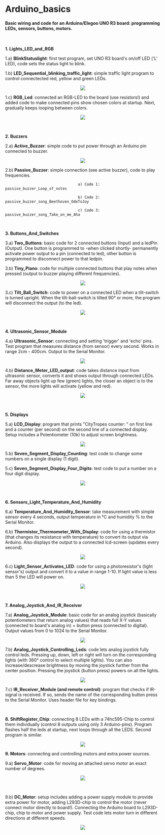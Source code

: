 # Arduino_basics
#### Basic wiring and code for an Arduino/Elegoo UNO R3 board: programming LEDs, sensors, buttons, motors. <br>

<br>

**1. Lights_LED_and_RGB**

1.a) **BlinkStatuslight**: first test program, set UNO R3 board's on/off LED ('L' LED), code sets the status light to blink. <br>
	
1.b) **LED_Sequential_blinking_traffic_light**: simple traffic light program to control connectected red, yellow and green LEDs.
	
<p align="center">
  <img src="https://github.com/CityTropes/Arduino_basics/blob/de3dc76c1a83c9a5a60bbcb25c348b6d6917bad6/media/traffic_light.png" />
</p>

1.c) **RGB_Led**: connected an RGB-LED to the board (use resistors!) and added code to make connected pins show chosen colors at startup.  Next, gradually keeps looping between colors.
 
<p align="center">
  <img src="https://github.com/CityTropes/Arduino_basics/blob/315148d21e06229a31a48aca6f53778b0a4823cc/media/rgb_connected.png" />
</p>

<br>

**2. Buzzers**

2.a) **Active_Buzzer**: simple code to put power through an Arduino pin connected to buzzer.

<p align="center">
  <img src="https://github.com/CityTropes/Arduino_basics/blob/2b858fea2df94c348802aa8320c6d2ca78dca4c0/media/passive_buzzer.png" />
</p>

2.b) **Passive_Buzzer**: simple connection (see active buzzer), code to play frequencies. 

                                     a) Code 1: passive_buzzer_Loop_of_notes
    
                                     b) Code 2: passive_buzzer_song_Beethoven_OdeToJoy
    
                                     c) Code 3: passive_buzzer_song_Take_on_me_Aha 
  
  
<br>

**3. Buttons_And_Switches**

3.a) **Two_Buttons**: basic code for 2 connected buttons (Input) and a ledPin (Output). One button is programmed to -when clicked shortly- permanently activate power output to a pin (connected to led), other button is programmed to disconnect power to that ledpin. <br>

3.b) **Tiny_Piano**: code for multiple connected buttons that play notes when pressed (output to buzzer playing different frequencies).
	
<p align="center">
  <img src="https://github.com/CityTropes/Arduino_basics/blob/f283458a35bdf447b46827d7f47c3986039f152c/media/tiny_buzzer_piano.png" />
</p>

3.c) **Tilt_Ball_Switch**: code to power on a connected LED when a tilt-switch is turned upright. When the tilt-ball-switch is tilted 90° or more, the program will disconnect the output (to the led).

<p align="center">
  <img src="https://github.com/CityTropes/Arduino_basics/blob/2b858fea2df94c348802aa8320c6d2ca78dca4c0/media/tilt_ball_switch.png" />
</p>

<br>

**4. Ultrasonic_Sensor_Module**

4.a) **Ultrasonic_Sensor**: connecting and setting 'trigger' and 'echo' pins. Test program that measures distance (from sensor) every second. Works in range 2cm - 400cm. Output to the Serial Monitor.

<p align="center">
  <img src="https://github.com/CityTropes/Arduino_basics/blob/f283458a35bdf447b46827d7f47c3986039f152c/media/ultrasonic_sensor.png" />
</p>

4.b) **Distance_Meter_LED_output**: code takes distance input from ultrasonic sensor, converts it and shows output through connected LEDs. Far away objects light up few (green) 		lights, the closer an object is to the sensor, the more lights will activate (yellow and red).

<p align="center">
  <img src="https://github.com/CityTropes/Arduino_basics/blob/14b6842a005691c0396ecdd47f3ffefa2bdc20c3/media/proximity_leds.png" />
</p>

<br>

**5. Displays**

5.a) **LCD_Display**: program that prints "CityTropes counter: " on first line and a counter (per second) on the second line of a connected display. Setup includes a Potentiometer (10k) to adjust screen brightness.

<p align="center">
  <img src="https://github.com/CityTropes/Arduino_basics/blob/315148d21e06229a31a48aca6f53778b0a4823cc/media/lcd_display.png" />
</p>

5.b) **Seven_Segment_Display_Counting**: test code to change some numbers on a single display (1 digit).

5.c) **Seven_Segment_Display_Four_Digits**: test code to put a number on a four digit display.

<p align="center">
  <img src="https://github.com/CityTropes/Arduino_basics/blob/df2138f709da7b1e125a334e827faff3465a49c7/resources/pictures/seven_segment_display_four_digits.png" />
</p>

<br>

**6. Sensors_Light_Temperature_And_Humidity**

6.a) **Temperature_And_Humidity_Sensor**: take measurement with simple sensor every 4 seconds, output temperature in °C and humidity % to the Serial Monitor.

6.b) **Thermistor_Thermometer_With_Display**: code for using a thermistor (that changes its resistance with temperature) to convert its output via Arduino. Also displays the output to a connected lcd-screen (updates every second).

<p align="center">
  <img src="https://github.com/CityTropes/Arduino_basics/blob/444719e11e4f6514ead720168bcd2134433af97c/media/thermometer.png" />
</p>

6.c) **Light_Sensor_Activates_LED**: code for using a photoresistor's (light sensor's) output and convert it to a value in range 1-10. If light value is less than 5 the LED will power on.

<p align="center">
  <img src="https://github.com/CityTropes/Arduino_basics/blob/9c6b71db158c246d0f7c9ed7de8262a2d2f4aefe/resources/pictures/photoresistor.png" />
</p>

<br>

**7. Analog_Joystick_And_IR_Receiver**

7.a) **Analog_Joystick_Module**: basic code for an analog joystick (basically potentiometers that return analog values) that reads full X-Y values (connected to board's analog in) + button press (connected to digital). Output values from 0 to 1024 to the Serial Monitor.

<p align="center">
  <img src="https://github.com/CityTropes/Arduino_basics/blob/2b858fea2df94c348802aa8320c6d2ca78dca4c0/media/joystick.jpg" />
</p>

7.b) **Analog_Joystick_Controlling_Leds**: code lets analog joystick fully control leds. Pressing up, down, left or right will turn on the corresponding lights (with 360° control to select multiple lights). You can also increase/descrease brightness by moving the joystick further from the center position. Pressing the joystick (button press) powers on all the lights.

<p align="center">
  <img src="https://github.com/CityTropes/Arduino_basics/blob/df2138f709da7b1e125a334e827faff3465a49c7/resources/pictures/joystick_leds.png" />
</p>

7.c) **IR_Receiver_Module (and remote control)**: program that checks if IR-signal is received. If so, sends the name of the corresponding button press to the Serial Monitor. Uses header file for key bindings.

<br>

**8. ShiftRegister_Chip**: connecting 8 LEDs with a 74hc595-Chip to control them individually (control 8 outputs using only 3 Arduino-pins). Program flashes half the leds at startup, next loops through all the LEDS. Second program is similar.
<br>

<p align="center">
  <img src="https://github.com/CityTropes/Arduino_basics/blob/315148d21e06229a31a48aca6f53778b0a4823cc/media/eight_led_via_chip.png" />
</p>

**9. Motors**: connecting and controlling motors and extra power sources.

9.a) **Servo_Motor**: code for moving an attached servo motor an exact number of degrees.

<p align="center">
  <img src="https://github.com/CityTropes/Arduino_basics/blob/2b858fea2df94c348802aa8320c6d2ca78dca4c0/media/servo_motor.png" />
</p>

<br>

9.b) **DC_Motor**: setup includes adding a power supply module to provide extra power for motor, adding L293D-chip to control the motor (never connect motor directly to board!). Connecting the Arduino board to L293D-chip, chip to motor and power supply. Test code lets motor turn in different directions at different speeds. 

<p align="center">
  <img src="https://github.com/CityTropes/Arduino_basics/blob/829ac765355d23c156a5f02a56ccbda42a91376d/media/motor_and_power_supply_module.png" />
</p>

